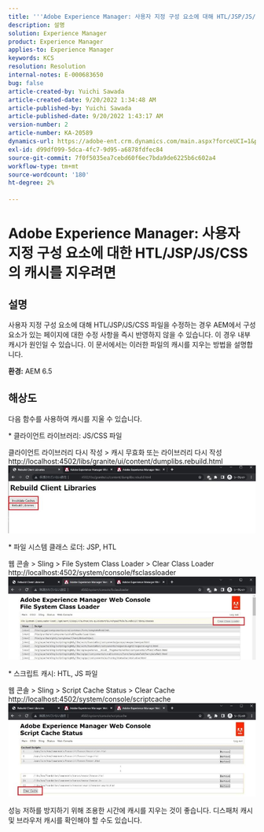 ```yaml
---
title: '''Adobe Experience Manager: 사용자 지정 구성 요소에 대해 HTL/JSP/JS/CSS의 캐시를 지우는 방법'
description: 설명
solution: Experience Manager
product: Experience Manager
applies-to: Experience Manager
keywords: KCS
resolution: Resolution
internal-notes: E-000683650
bug: false
article-created-by: Yuichi Sawada
article-created-date: 9/20/2022 1:34:48 AM
article-published-by: Yuichi Sawada
article-published-date: 9/20/2022 1:43:17 AM
version-number: 2
article-number: KA-20589
dynamics-url: https://adobe-ent.crm.dynamics.com/main.aspx?forceUCI=1&pagetype=entityrecord&etn=knowledgearticle&id=c9815964-8438-ed11-9db1-0022480862c6
exl-id: d99df099-5dca-4fc7-9d95-a6878fdfec84
source-git-commit: 7f0f5035ea7cebd60f6ec7bda9de6225b6c602a4
workflow-type: tm+mt
source-wordcount: '180'
ht-degree: 2%

---
```


# Adobe Experience Manager: 사용자 지정 구성 요소에 대한 HTL/JSP/JS/CSS의 캐시를 지우려면

## 설명


사용자 지정 구성 요소에 대해 HTL/JSP/JS/CSS 파일을 수정하는 경우 AEM에서 구성 요소가 있는 페이지에 대한 수정 사항을 즉시 반영하지 않을 수 있습니다. 이 경우 내부 캐시가 원인일 수 있습니다.
이 문서에서는 이러한 파일의 캐시를 지우는 방법을 설명합니다.

<b>환경:</b>
AEM 6.5


## 해상도


다음 함수를 사용하여 캐시를 지울 수 있습니다.

\* 클라이언트 라이브러리: JS/CSS 파일

클라이언트 라이브러리 다시 작성 > 캐시 무효화 또는 라이브러리 다시 작성 http://localhost:4502/libs/granite/ui/content/dumplibs.rebuild.html 
     ![](assets/ed2f2e85-af35-ed11-9db1-0022480869de.png)

\* 파일 시스템 클래스 로더: JSP, HTL

웹 콘솔 > Sling > File System Class Loader > Clear Class Loader http://localhost:4502/system/console/fsclassloader
     ![](assets/2438888b-af35-ed11-9db1-0022480869de.png)

\* 스크립트 캐시: HTL, JS 파일

웹 콘솔 > Sling > Script Cache Status > Clear Cache http://localhost:4502/system/console/scriptcache
     ![](assets/c97ddd91-af35-ed11-9db1-0022480869de.png)

성능 저하를 방지하기 위해 조용한 시간에 캐시를 지우는 것이 좋습니다.
디스패처 캐시 및 브라우저 캐시를 확인해야 할 수도 있습니다.
